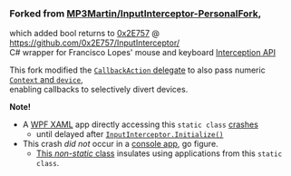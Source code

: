 ### Forked from [MP3Martin/InputInterceptor-PersonalFork](https://github.com/MP3Martin/InputInterceptor-PersonalFork),  
which added bool returns to [0x2E757](https://github.com/0x2E757) @ https://github.com/0x2E757/InputInterceptor/  
C# wrapper for Francisco Lopes' mouse and keyboard [Interception API](https://www.oblita.com/interception.html)

This fork modified the [`CallbackAction` delegate](blob/master/InputInterceptor/Classes/Hook.cs#L13)
 to also pass numeric [`Context` and `device`](blob/master/InputInterceptor/Classes/Hook.cs#L68),  
enabling callbacks to selectively divert devices.

**Note!**
- A [WPF XAML](https://github.com/blekenbleu/WPF_XAML) app directly accessing this `static class`
 [crashes](https://github.com/blekenbleu/InputInterceptor-PersonalFork/blob/3193937a7edbd6268ef19ec5ab6afa3079a4ac36/InputInterceptor/InputInterceptor.cs#L24)  
	- until delayed after [`InputInterceptor.Initialize()`](https://github.com/blekenbleu/InputInterceptor-PersonalFork/blob/3193937a7edbd6268ef19ec5ab6afa3079a4ac36/InputInterceptor/InputInterceptor.cs#L45)
- This crash <i>did not</i> occur in a [console app](https://github.com/blekenbleu/InterceptMouse), go figure.
	- [This *non-static* class](https://github.com/blekenbleu/InterceptMouse/blob/class/Intercept.cs) insulates using applications from this `static class`.
